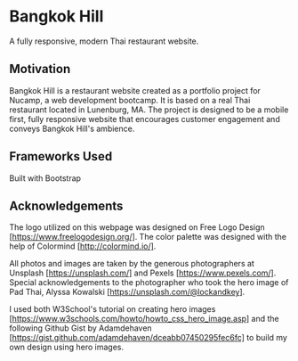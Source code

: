 
# Bangkok Hill
A fully responsive, modern Thai restaurant website. 

## Motivation
Bangkok Hill is a restaurant website created as a portfolio project for Nucamp, a web development bootcamp.  It is based on a real Thai restaurant located in Lunenburg, MA.  The project is designed to be a mobile first, fully responsive website that encourages customer engagement and conveys Bangkok Hill's ambience.

## Frameworks Used
Built with Bootstrap

## Acknowledgements
The logo utilized on this webpage was designed on Free Logo Design [https://www.freelogodesign.org/]. The color palette was designed with the help of Colormind [http://colormind.io/]. 

All photos and images are taken by the generous photographers at Unsplash [https://unsplash.com/] and Pexels [https://www.pexels.com/]. Special acknowledgements to the photographer who took the hero image of Pad Thai, Alyssa Kowalski [https://unsplash.com/@lockandkey].

I used both W3School's tutorial on creating hero images [https://www.w3schools.com/howto/howto_css_hero_image.asp] and the following Github Gist by Adamdehaven [https://gist.github.com/adamdehaven/dceabb07450295fec6fc] to build my own design using hero images.